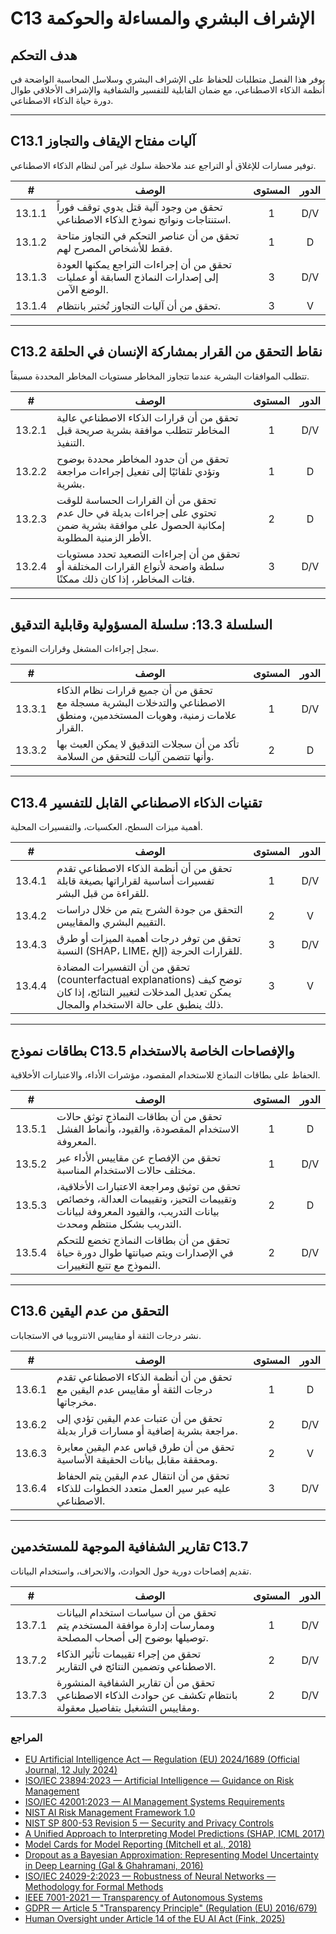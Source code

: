 # C13 الإشراف البشري والمساءلة والحوكمة

## هدف التحكم

يوفر هذا الفصل متطلبات للحفاظ على الإشراف البشري وسلاسل المحاسبة الواضحة في أنظمة الذكاء الاصطناعي، مع ضمان القابلية للتفسير والشفافية والإشراف الأخلاقي طوال دورة حياة الذكاء الاصطناعي.

---

## C13.1 آليات مفتاح الإيقاف والتجاوز

توفير مسارات للإغلاق أو التراجع عند ملاحظة سلوك غير آمن لنظام الذكاء الاصطناعي.

|   #    | الوصف                                                                                       | المستوى | الدور |
| :----: | ------------------------------------------------------------------------------------------- | :-----: | :---: |
| 13.1.1 | تحقق من وجود آلية قتل يدوي توقف فوراً استنتاجات ونواتج نموذج الذكاء الاصطناعي.              |    1    |  D/V  |
| 13.1.2 | تحقق من أن عناصر التحكم في التجاوز متاحة فقط للأشخاص المصرح لهم.                            |    1    |   D   |
| 13.1.3 | تحقق من أن إجراءات التراجع يمكنها العودة إلى إصدارات النماذج السابقة أو عمليات الوضع الآمن. |    3    |  D/V  |
| 13.1.4 | تحقق من أن آليات التجاوز تُختبر بانتظام.                                                    |    3    |   V   |

---

## C13.2 نقاط التحقق من القرار بمشاركة الإنسان في الحلقة

تتطلب الموافقات البشرية عندما تتجاوز المخاطر مستويات المخاطر المحددة مسبقاً.

|   #    | الوصف                                                                                                                            | المستوى | الدور |
| :----: | -------------------------------------------------------------------------------------------------------------------------------- | :-----: | :---: |
| 13.2.1 | تحقق من أن قرارات الذكاء الاصطناعي عالية المخاطر تتطلب موافقة بشرية صريحة قبل التنفيذ.                                           |    1    |  D/V  |
| 13.2.2 | تحقق من أن حدود المخاطر محددة بوضوح وتؤدي تلقائيًا إلى تفعيل إجراءات مراجعة بشرية.                                               |    1    |   D   |
| 13.2.3 | تحقق من أن القرارات الحساسة للوقت تحتوي على إجراءات بديلة في حال عدم إمكانية الحصول على موافقة بشرية ضمن الأطر الزمنية المطلوبة. |    2    |   D   |
| 13.2.4 | تحقق من أن إجراءات التصعيد تحدد مستويات سلطة واضحة لأنواع القرارات المختلفة أو فئات المخاطر، إذا كان ذلك ممكنًا.                 |    3    |  D/V  |

---

## السلسلة 13.3: سلسلة المسؤولية وقابلية التدقيق

سجل إجراءات المشغل وقرارات النموذج.

|   #    | الوصف                                                                                                                  | المستوى | الدور |
| :----: | ---------------------------------------------------------------------------------------------------------------------- | :-----: | :---: |
| 13.3.1 | تحقق من أن جميع قرارات نظام الذكاء الاصطناعي والتدخلات البشرية مسجلة مع علامات زمنية، وهويات المستخدمين، ومنطق القرار. |    1    |  D/V  |
| 13.3.2 | تأكد من أن سجلات التدقيق لا يمكن العبث بها وأنها تتضمن آليات للتحقق من السلامة.                                        |    2    |   D   |

---

## C13.4 تقنيات الذكاء الاصطناعي القابل للتفسير

أهمية ميزات السطح، العكسيات، والتفسيرات المحلية.

|   #    | الوصف                                                                                                                                                 | المستوى | الدور |
| :----: | ----------------------------------------------------------------------------------------------------------------------------------------------------- | :-----: | :---: |
| 13.4.1 | تحقق من أن أنظمة الذكاء الاصطناعي تقدم تفسيرات أساسية لقراراتها بصيغة قابلة للقراءة من قبل البشر.                                                     |    1    |  D/V  |
| 13.4.2 | التحقق من جودة الشرح يتم من خلال دراسات التقييم البشري والمقاييس.                                                                                     |    2    |   V   |
| 13.4.3 | تحقق من توفر درجات أهمية الميزات أو طرق النسبة (SHAP، LIME، إلخ) للقرارات الحرجة.                                                                     |    3    |  D/V  |
| 13.4.4 | تحقق من أن التفسيرات المضادة (counterfactual explanations) توضح كيف يمكن تعديل المدخلات لتغيير النتائج، إذا كان ذلك ينطبق على حالة الاستخدام والمجال. |    3    |   V   |

---

## بطاقات نموذج C13.5 والإفصاحات الخاصة بالاستخدام

الحفاظ على بطاقات النماذج للاستخدام المقصود، مؤشرات الأداء، والاعتبارات الأخلاقية.

|   #    | الوصف                                                                                                                                                    | المستوى | الدور |
| :----: | -------------------------------------------------------------------------------------------------------------------------------------------------------- | :-----: | :---: |
| 13.5.1 | تحقق من أن بطاقات النماذج توثق حالات الاستخدام المقصودة، والقيود، وأنماط الفشل المعروفة.                                                                 |    1    |   D   |
| 13.5.2 | تحقق من الإفصاح عن مقاييس الأداء عبر مختلف حالات الاستخدام المناسبة.                                                                                     |    1    |  D/V  |
| 13.5.3 | تحقق من توثيق ومراجعة الاعتبارات الأخلاقية، وتقييمات التحيز، وتقييمات العدالة، وخصائص بيانات التدريب، والقيود المعروفة لبيانات التدريب بشكل منتظم ومحدث. |    2    |   D   |
| 13.5.4 | تحقق من أن بطاقات النماذج تخضع للتحكم في الإصدارات ويتم صيانتها طوال دورة حياة النموذج مع تتبع التغييرات.                                                |    2    |  D/V  |

---

## C13.6 التحقق من عدم اليقين

نشر درجات الثقة أو مقاييس الانتروبيا في الاستجابات.

|   #    | الوصف                                                                                      | المستوى | الدور |
| :----: | ------------------------------------------------------------------------------------------ | :-----: | :---: |
| 13.6.1 | تحقق من أن أنظمة الذكاء الاصطناعي تقدم درجات الثقة أو مقاييس عدم اليقين مع مخرجاتها.       |    1    |   D   |
| 13.6.2 | تحقق من أن عتبات عدم اليقين تؤدي إلى مراجعة بشرية إضافية أو مسارات قرار بديلة.             |    2    |  D/V  |
| 13.6.3 | تحقق من أن طرق قياس عدم اليقين معايرة ومحققة مقابل بيانات الحقيقة الأساسية.                |    2    |   V   |
| 13.6.4 | تحقق من أن انتقال عدم اليقين يتم الحفاظ عليه عبر سير العمل متعدد الخطوات للذكاء الاصطناعي. |    3    |  D/V  |

---

## تقارير الشفافية الموجهة للمستخدمين C13.7

تقديم إفصاحات دورية حول الحوادث، والانحراف، واستخدام البيانات.

|   #    | الوصف                                                                                                      | المستوى | الدور |
| :----: | ---------------------------------------------------------------------------------------------------------- | :-----: | :---: |
| 13.7.1 | تحقق من أن سياسات استخدام البيانات وممارسات إدارة موافقة المستخدم يتم توصيلها بوضوح إلى أصحاب المصلحة.     |    1    |  D/V  |
| 13.7.2 | تحقق من إجراء تقييمات تأثير الذكاء الاصطناعي وتضمين النتائج في التقارير.                                   |    2    |  D/V  |
| 13.7.3 | تحقق من أن تقارير الشفافية المنشورة بانتظام تكشف عن حوادث الذكاء الاصطناعي ومقاييس التشغيل بتفاصيل معقولة. |    2    |  D/V  |

### المراجع

* [EU Artificial Intelligence Act — Regulation (EU) 2024/1689 (Official Journal, 12 July 2024)](https://eur-lex.europa.eu/eli/reg/2024/1689/oj)
* [ISO/IEC 23894:2023 — Artificial Intelligence — Guidance on Risk Management](https://www.iso.org/standard/77304.html)
* [ISO/IEC 42001:2023 — AI Management Systems Requirements](https://www.iso.org/standard/81230.html)
* [NIST AI Risk Management Framework 1.0](https://nvlpubs.nist.gov/nistpubs/ai/nist.ai.100-1.pdf)
* [NIST SP 800-53 Revision 5 — Security and Privacy Controls](https://nvlpubs.nist.gov/nistpubs/SpecialPublications/NIST.SP.800-53r5.pdf)
* [A Unified Approach to Interpreting Model Predictions (SHAP, ICML 2017)](https://arxiv.org/abs/1705.07874)
* [Model Cards for Model Reporting (Mitchell et al., 2018)](https://arxiv.org/abs/1810.03993)
* [Dropout as a Bayesian Approximation: Representing Model Uncertainty in Deep Learning (Gal & Ghahramani, 2016)](https://arxiv.org/abs/1506.02142)
* [ISO/IEC 24029-2:2023 — Robustness of Neural Networks — Methodology for Formal Methods](https://www.iso.org/standard/79804.html)
* [IEEE 7001-2021 — Transparency of Autonomous Systems](https://standards.ieee.org/ieee/7001/6929/)
* [GDPR — Article 5 "Transparency Principle" (Regulation (EU) 2016/679)](https://eur-lex.europa.eu/legal-content/EN/TXT/PDF/?uri=CELEX%3A32016R0679)
* [Human Oversight under Article 14 of the EU AI Act (Fink, 2025)](https://papers.ssrn.com/sol3/papers.cfm?abstract_id=5147196)

